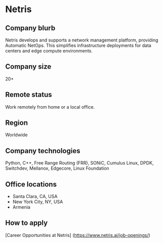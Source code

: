 # Netris

## Company blurb

Netris develops and supports a network management platform, providing Automatic NetOps.  This simplifies infrastructure deployments for data centers and edge compute environments.

## Company size

20+ 

## Remote status

Work remotely from home or a local office.

## Region

Worldwide

## Company technologies

Python, C++, Free Range Routing (FRR), SONiC, Cumulus Linux, DPDK, Switchdev, Mellanox, Edgecore, Linux Foundation

## Office locations

- Santa Clara, CA, USA
- New York City, NY, USA
- Armenia 


## How to apply

[Career Opportunities at Netris] (https://www.netris.ai/job-openings/)
